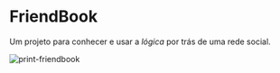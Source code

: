 # FriendBook
Um projeto para conhecer e usar a *lógica*  por trás de uma rede social.

![print-friendbook](https://user-images.githubusercontent.com/82414367/161817758-b13cf575-75a2-424d-8367-d845fd461846.png)
